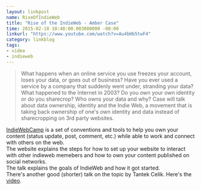 ```yaml
---
layout: linkpost
name: RiseOfIndieWeb
title: "Rise of the IndieWeb - Amber Case"
time: 2015-02-18 10:48:00.003000000 -08:00
linkurl: "https://www.youtube.com/watch?v=Au4bHb5twF4"
category: linkblog
tags:
- video
- indieweb
---
```


<blockquote>
What happens when an online service you use freezes your account, loses your data, or goes out of business? 
Have you ever used a service by a company that suddenly went under, stranding your data? What happened to the Internet in 2003? Do you own your own identity or do you sharecrop? Who owns your data and why? Case will talk about data ownership, identity and the Indie Web, a movement that is taking back ownership of one's own identity and data instead of sharecropping on 3rd party websites.
</blockquote>

<p>
<a href="https://indiewebcamp.com/">IndieWebCamp</a> is a set of conventions and tools to help you own your content (status update, post, comment, etc.) while able to work and connect with others on the web.<br/>
The website explains the steps for how to set up your website to interact with other indieweb memebers and how to own your content published on social networks.<br/>
The talk explains the goals of IndieWeb and how it got started.<br/>
There's another good (shorter) talk on the topic by Tantek Celik. Here's the <a href="https://www.youtube.com/watch?v=HNmKO7Gr4TE">video</a>.
</p>
